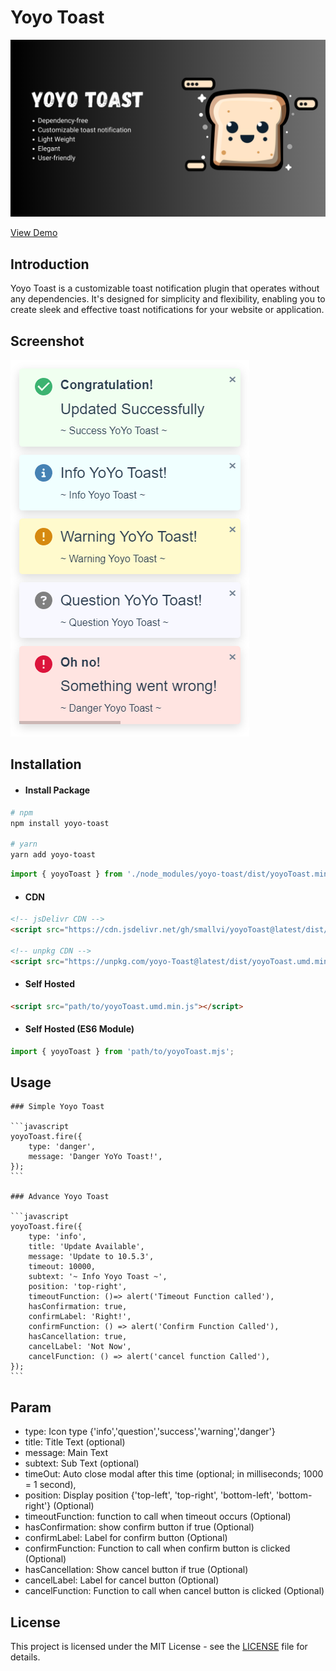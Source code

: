 # Yoyo Toast

![Yoyo Toast](images/yoyo_toast_banner.png)

[View Demo](https://smallvi.github.io/projects/yoyoToast/)

## Introduction

Yoyo Toast is a customizable toast notification plugin that operates without any dependencies. It's designed for simplicity and flexibility, enabling you to create sleek and effective toast notifications for your website or application.

## Screenshot

![Yoyo Toast](images/sample_yoyo_toast.png)

## Installation

- #### Install Package

```bash
# npm
npm install yoyo-toast

# yarn
yarn add yoyo-toast
```

```javascript
import { yoyoToast } from './node_modules/yoyo-toast/dist/yoyoToast.min.mjs';
```

- #### CDN

```html
<!-- jsDelivr CDN -->
<script src="https://cdn.jsdelivr.net/gh/smallvi/yoyoToast@latest/dist/yoyoToast.umd.min.js"></script>

<!-- unpkg CDN -->
<script src="https://unpkg.com/yoyo-Toast@latest/dist/yoyoToast.umd.min.js"></script>
```

- #### Self Hosted

```html
<script src="path/to/yoyoToast.umd.min.js"></script>
```

- #### Self Hosted (ES6 Module)

```javascript
import { yoyoToast } from 'path/to/yoyoToast.mjs';
```

## Usage

    ### Simple Yoyo Toast

    ```javascript
    yoyoToast.fire({
        type: 'danger',
        message: 'Danger YoYo Toast!',
    });
    ```
    
    ### Advance Yoyo Toast

    ```javascript
    yoyoToast.fire({
        type: 'info',
        title: 'Update Available',
        message: 'Update to 10.5.3',
        timeout: 10000,
        subtext: '~ Info Yoyo Toast ~',
        position: 'top-right',
        timeoutFunction: ()=> alert('Timeout Function called'),
        hasConfirmation: true,
        confirmLabel: 'Right!',
        confirmFunction: () => alert('Confirm Function Called'),
        hasCancellation: true,
        cancelLabel: 'Not Now',
        cancelFunction: () => alert('cancel function Called'),
    });
    ```

## Param

- type: Icon type {'info','question','success','warning','danger'}
- title: Title Text (optional)
- message: Main Text
- subtext: Sub Text (optional)
- timeOut: Auto close modal after this time (optional; in milliseconds; 1000 = 1 second),
- position: Display position {'top-left', 'top-right', 'bottom-left', 'bottom-right'} (Optional)
- timeoutFunction: function to call when timeout occurs (Optional)
- hasConfirmation: show confirm button if true (Optional)
- confirmLabel: Label for confirm button (Optional)
- confirmFunction: Function to call when confirm button is clicked (Optional)
- hasCancellation: Show cancel button if true (Optional)
- cancelLabel: Label for cancel button (Optional)
- cancelFunction: Function to call when cancel button is clicked (Optional)

## License

This project is licensed under the MIT License - see the [LICENSE](LICENSE) file for details.